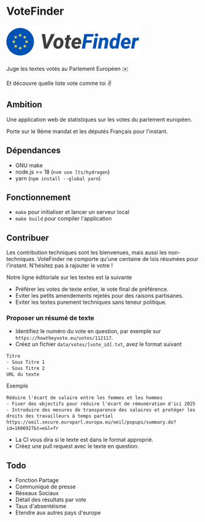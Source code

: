 # VoteFinder

![Logo](frontend/src/icons/logo.svg)

Juge les textes votés au Parlement Européen ✉️

Et découvre quelle liste vote comme toi ✌️

## Ambition

Une application web de statistiques sur les votes du parlement européen.

Porte sur le 9ème mandat et les députés Français pour l'instant.

## Dépendances

- GNU make
- node.js >= 18 (`nvm use lts/hydrogen`)
- yarn (`npm install --global yarn`)

## Fonctionnement

- `make` pour initialiser et lancer un serveur local
- `make build` pour compiler l'application

## Contribuer

Les contribution techniques sont les bienvenues, mais aussi les non-techniques.
VoteFinder ne comporte qu'une centaine de lois résumées pour l'instant. N'hésitez pas à rajouter le votre !

Notre ligne éditoriale sur les textes est la suivante
- Préférer les votes de texte entier, le vote final de préférence.
- Eviter les petits amendements rejetés pour des raisons partisanes.
- Eviter les textes purement techniques sans teneur politique.

### Proposer un résumé de texte
- Identifiez le numéro du vote en question, par exemple sur `https://howtheyvote.eu/votes/112117`.
- Créez un fichier `data/votes/[vote_id].txt`, avez le format suivant

```
Titre
- Sous Titre 1
- Sous Titre 2
URL du texte
```

Exemple

```
Réduire l'écart de salaire entre les femmes et les hommes
- Fixer des objectifs pour réduire l'écart de rémunération d'ici 2025
- Introduire des mesures de transparence des salaires et protéger les droits des travailleurs à temps partiel
https://oeil.secure.europarl.europa.eu/oeil/popups/summary.do?id=1606927&t=e&l=fr
```
- La CI vous dira si le texte est dans le format approprié.
- Créez une pull request avec le texte en question.

## Todo

- Fonction Partage
- Communiqué de presse
- Réseaux Sociaux
- Détail des résultats par vote
- Taux d'absentéisme
- Etendre aux autres pays d'europe
